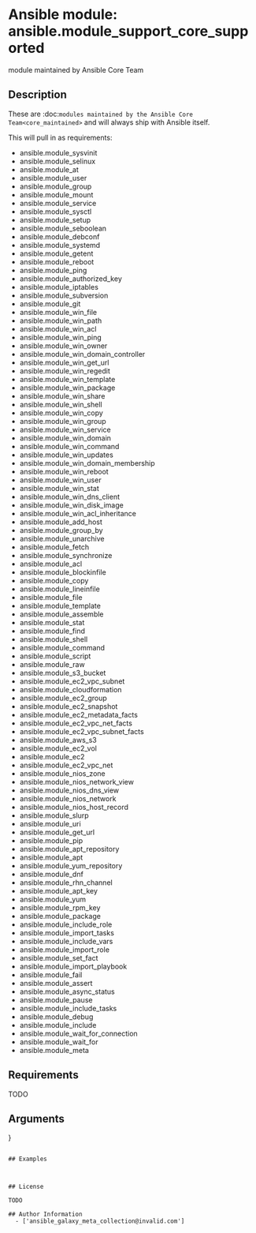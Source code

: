 # Ansible module: ansible.module_support_core_supported


module maintained by Ansible Core Team

## Description

These are :doc:`modules maintained by the Ansible Core Team<core_maintained>` and will always ship with Ansible itself.

This will pull in as requirements:
- ansible.module_sysvinit
- ansible.module_selinux
- ansible.module_at
- ansible.module_user
- ansible.module_group
- ansible.module_mount
- ansible.module_service
- ansible.module_sysctl
- ansible.module_setup
- ansible.module_seboolean
- ansible.module_debconf
- ansible.module_systemd
- ansible.module_getent
- ansible.module_reboot
- ansible.module_ping
- ansible.module_authorized_key
- ansible.module_iptables
- ansible.module_subversion
- ansible.module_git
- ansible.module_win_file
- ansible.module_win_path
- ansible.module_win_acl
- ansible.module_win_ping
- ansible.module_win_owner
- ansible.module_win_domain_controller
- ansible.module_win_get_url
- ansible.module_win_regedit
- ansible.module_win_template
- ansible.module_win_package
- ansible.module_win_share
- ansible.module_win_shell
- ansible.module_win_copy
- ansible.module_win_group
- ansible.module_win_service
- ansible.module_win_domain
- ansible.module_win_command
- ansible.module_win_updates
- ansible.module_win_domain_membership
- ansible.module_win_reboot
- ansible.module_win_user
- ansible.module_win_stat
- ansible.module_win_dns_client
- ansible.module_win_disk_image
- ansible.module_win_acl_inheritance
- ansible.module_add_host
- ansible.module_group_by
- ansible.module_unarchive
- ansible.module_fetch
- ansible.module_synchronize
- ansible.module_acl
- ansible.module_blockinfile
- ansible.module_copy
- ansible.module_lineinfile
- ansible.module_file
- ansible.module_template
- ansible.module_assemble
- ansible.module_stat
- ansible.module_find
- ansible.module_shell
- ansible.module_command
- ansible.module_script
- ansible.module_raw
- ansible.module_s3_bucket
- ansible.module_ec2_vpc_subnet
- ansible.module_cloudformation
- ansible.module_ec2_group
- ansible.module_ec2_snapshot
- ansible.module_ec2_metadata_facts
- ansible.module_ec2_vpc_net_facts
- ansible.module_ec2_vpc_subnet_facts
- ansible.module_aws_s3
- ansible.module_ec2_vol
- ansible.module_ec2
- ansible.module_ec2_vpc_net
- ansible.module_nios_zone
- ansible.module_nios_network_view
- ansible.module_nios_dns_view
- ansible.module_nios_network
- ansible.module_nios_host_record
- ansible.module_slurp
- ansible.module_uri
- ansible.module_get_url
- ansible.module_pip
- ansible.module_apt_repository
- ansible.module_apt
- ansible.module_yum_repository
- ansible.module_dnf
- ansible.module_rhn_channel
- ansible.module_apt_key
- ansible.module_yum
- ansible.module_rpm_key
- ansible.module_package
- ansible.module_include_role
- ansible.module_import_tasks
- ansible.module_include_vars
- ansible.module_import_role
- ansible.module_set_fact
- ansible.module_import_playbook
- ansible.module_fail
- ansible.module_assert
- ansible.module_async_status
- ansible.module_pause
- ansible.module_include_tasks
- ansible.module_debug
- ansible.module_include
- ansible.module_wait_for_connection
- ansible.module_wait_for
- ansible.module_meta

## Requirements

TODO

## Arguments

}
```

## Examples



## License

TODO

## Author Information
  - ['ansible_galaxy_meta_collection@invalid.com']
